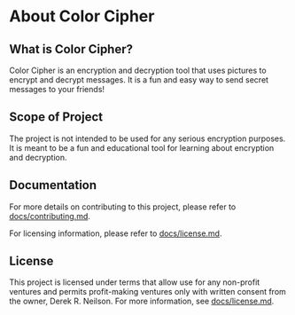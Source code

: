 # About Color Cipher

## What is Color Cipher?

Color Cipher is an encryption and decryption tool that uses pictures to encrypt and decrypt messages. It is a fun and easy way to send secret messages to your friends!

## Scope of Project

The project is not intended to be used for any serious encryption purposes. It is meant to be a fun and educational tool for learning about encryption and decryption.

## Documentation

For more details on contributing to this project, please refer to [docs/contributing.md](docs/contributing.md).

For licensing information, please refer to [docs/license.md](docs/license.md).

## License

This project is licensed under terms that allow use for any non-profit ventures and permits profit-making ventures only with written consent from the owner, Derek R. Neilson. For more information, see [docs/license.md](docs/license.md).
